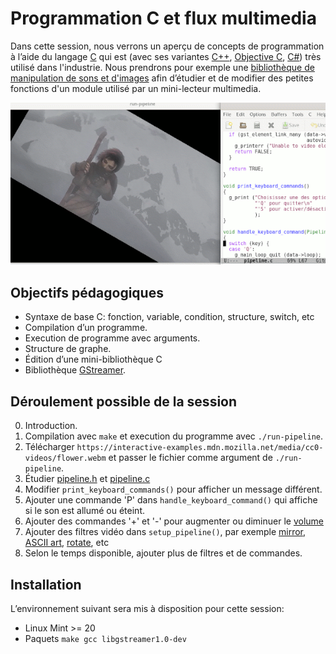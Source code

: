 # Programmation C et flux multimedia

Dans cette session, nous verrons un aperçu de concepts de programmation à l’aide du langage [C](https://fr.wikipedia.org/wiki/C_(langage)) qui est (avec ses variantes [C++](https://fr.wikipedia.org/wiki/C%2B%2B), [Objective C](https://fr.wikipedia.org/wiki/Objective-C), [C#](https://fr.wikipedia.org/wiki/C_sharp)) très utilisé dans l'industrie. Nous prendrons pour exemple une [bibliothèque de manipulation de sons et d'images](https://fr.wikipedia.org/wiki/GStreamer) afin d’étudier et de modifier des petites fonctions d'un module utilisé par un mini-lecteur multimedia.

![Capture d’écran](https://raw.githubusercontent.com/AECS-17/AECS-informatique/master/c-multimedia/capture.png)

## Objectifs pédagogiques

* Syntaxe de base C: fonction, variable, condition, structure, switch, etc
* Compilation d’un programme.
* Execution de programme avec arguments.
* Structure de graphe.
* Édition d’une mini-bibliothèque C
* Bibliothèque [GStreamer](https://fr.wikipedia.org/wiki/GStreamer).

## Déroulement possible de la session

0. Introduction.
1. Compilation avec `make` et execution du programme avec `./run-pipeline`.
2. Télécharger `https://interactive-examples.mdn.mozilla.net/media/cc0-videos/flower.webm` et passer le fichier comme argument de `./run-pipeline`.
3. Étudier [pipeline.h](https://github.com/AECS-17/AECS-informatique/blob/master/c-multimedia/pipeline.h) et [pipeline.c](https://github.com/AECS-17/AECS-informatique/blob/master/c-multimedia/pipeline.c)
4. Modifier `print_keyboard_commands()` pour afficher un message différent.
5. Ajouter une commande 'P' dans `handle_keyboard_command()` qui affiche si
   le son est allumé ou éteint.
6. Ajouter des commandes '+' et '-' pour augmenter ou diminuer le
   [volume](https://gstreamer.freedesktop.org/documentation/volume/index.html?gi-language=c#volume:volume)
6. Ajouter des filtres vidéo dans `setup_pipeline()`, par exemple
   [mirror](https://gstreamer.freedesktop.org/documentation/geometrictransform/mirror.html?gi-language=c),
   [ASCII art](https://gstreamer.freedesktop.org/documentation/aasink/aatv.html?gi-language=c#aatv),
   [rotate](https://gstreamer.freedesktop.org/documentation/geometrictransform/rotate.html?gi-language=c#rotate), etc
8. Selon le temps disponible, ajouter plus de filtres et de commandes.

## Installation

L’environnement suivant sera mis à disposition pour cette session:

* Linux Mint >= 20
* Paquets `make gcc libgstreamer1.0-dev`
